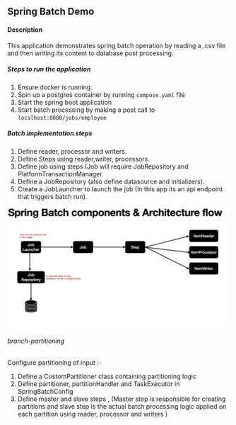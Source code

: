 ## Spring Batch Demo

#### Description

This application demonstrates spring batch operation by reading a .csv file and then writing its content to database post processing.

##### Steps to run the application

1. Ensure docker is running.
2. Spin up a postgres container by running `compose.yaml` file
3. Start the spring boot application
4. Start batch processing by making a post call to `localhost:8080/jobs/employee` 

##### Batch implementation steps 
1. Define reader, processor and writers.
2. Define Steps using reader,writer, processors.
3. Define job using steps (Job will require JobRepository and PlatformTransactionManager.
4. Define a JobRepository (also define datasource and initializers).
5. Create a JobLauncher to launch the job (In this app its an api endpoint that triggers batch run).

![Spring Batch Architecture](architecture.png)

###### branch-partitioning

Configure partitioning of input :- </br>

1. Define a CustomPartitioner class containing partitioning logic
2. Define partitioner, partitionHandler and TaskExecutor in SpringBatchConfig
3. Define master and slave steps , (Master step is responsible for creating partitions and slave step is the actual batch processing logic applied on each partition using reader, processor and writers )
